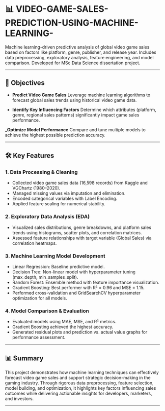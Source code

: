 # 📊 VIDEO-GAME-SALES-PREDICTION-USING-MACHINE-LEARNING-
Machine learning-driven predictive analysis of global video game sales based on factors like platform, genre, publisher, and release year. Includes data preprocessing, exploratory analysis, feature engineering, and model comparison. Developed for MSc Data Science dissertation project.

---

## 🎯 Objectives
- **Predict Video Game Sales** 
Leverage machine learning algorithms to forecast global sales trends using historical video game data.

- **Identify Key Influencing Factors**
Determine which attributes (platform, genre, regional sales patterns) significantly impact game sales performance.

_**Optimize Model Performance**
Compare and tune multiple models to achieve the highest possible prediction accuracy.

---

## 🛠️ Key Features
### 1. Data Processing & Cleaning
- Collected video game sales data (16,598 records) from Kaggle and VGChartz (1980–2020).
- Managed missing values via imputation and elimination.
- Encoded categorical variables with Label Encoding.
- Applied feature scaling for numerical stability.

### 2. Exploratory Data Analysis (EDA)
- Visualized sales distributions, genre breakdowns, and platform sales trends using histograms, scatter plots, and correlation matrices.
- Assessed feature relationships with target variable (Global Sales) via correlation heatmaps.

### 3. Machine Learning Model Development
- Linear Regression: Baseline predictive model.
- Decision Tree: Non-linear model with hyperparameter tuning (max_depth, min_samples_split).
- Random Forest: Ensemble method with feature importance visualization.
- Gradient Boosting: Best performer with R² = 0.96 and MSE = 1.15.
- Performed cross-validation and GridSearchCV hyperparameter optimization for all models.

### 4. Model Comparison & Evaluation
- Evaluated models using MAE, MSE, and R² metrics.
- Gradient Boosting achieved the highest accuracy.
- Generated residual plots and prediction vs. actual value graphs for performance assessment.

---

## 📊 Summary
This project demonstrates how machine learning techniques can effectively forecast video game sales and support strategic decision-making in the gaming industry. Through rigorous data preprocessing, feature selection, model building, and optimization, it highlights key factors influencing sales outcomes while delivering actionable insights for developers, marketers, and investors.

---
